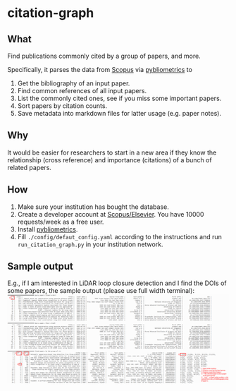 # citation-graph

## What

Find publications commonly cited by a group of papers, and more.

Specifically, it parses the data from [Scopus](https://www.scopus.com/)
via [pybliometrics](https://github.com/pybliometrics-dev/pybliometrics) to

1. Get the bibliography of an input paper.
2. Find common references of all input papers.
3. List the commonly cited ones, see if you miss some important papers.
4. Sort papers by citation counts.
5. Save metadata into markdown files for latter usage (e.g. paper notes).

## Why

It would be easier for researchers to start in a new area if they know the relationship (cross reference) and
importance (citations) of a bunch of related papers.

## How

1. Make sure your institution has bought the database.
2. Create a developer account at [Scopus/Elsevier](https://www.scopus.com/). You have 10000 requests/week as a free user.
3. Install [pybliometrics](https://github.com/pybliometrics-dev/pybliometrics).
4. Fill `./config/defaut_config.yaml` according to the instructions and run `run_citation_graph.py` in your institution network.

## Sample output

E.g., if I am interested in LiDAR loop closure detection and I find the DOIs of some papers, the sample output (please use full width terminal):
![](illustration.png)
